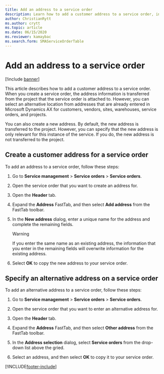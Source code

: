 ```yaml
---
title: Add an address to a service order   
description: Learn how to add a customer address to a service order, including a step-by-step process for creating a customer address for a service order.
author: ChristianRytt
ms.author: crytt
ms.topic: article
ms.date: 06/15/2020
ms.reviewer: kamaybac
ms.search.form: SMAServiceOrderTable
---
```


# Add an address to a service order

[!include [banner](../includes/banner.md)]

This article describes how to add a customer address to a service order. When you create a service order, the address information is transferred from the project that the service order is attached to. However, you can select an alternative location from addresses that are already entered in Microsoft Dynamics AX for customers, vendors, sites, warehouses, service orders, and projects.

You can also create a new address. By default, the new address is transferred to the project. However, you can specify that the new address is only relevant for this instance of the service. If you do, the new address is not transferred to the project.

## Create a customer address for a service order

To add an address to a service order, follow these steps:

1. Go to **Service management** \> **Service orders** \> **Service orders**.

1. Open the service order that you want to create an address for.

1. Open the **Header** tab.

1. Expand the **Address** FastTab, and then select **Add address** from the FastTab toolbar.

1. In the **New address** dialog, enter a unique name for the address and complete the remaining fields. 

    > [!WARNING]
    > If you enter the same name as an existing address, the information that you enter in the remaining fields will overwrite information for the existing address.

1. Select **OK** to copy the new address to your service order.

## Specify an alternative address on a service order

To add an alternative address to a service order, follow these steps:

1. Go to **Service management** \> **Service orders** \> **Service orders**.

1. Open the service order that you want to enter an alternative address for.

1. Open the **Header** tab.

1. Expand the **Address** FastTab, and then select **Other address** from the FastTab toolbar.

1. In the **Address selection** dialog, select **Service orders** from the drop-down list above the gried.

1. Select an address, and then select **OK** to copy it to your service order.


[!INCLUDE[footer-include](../../includes/footer-banner.md)]